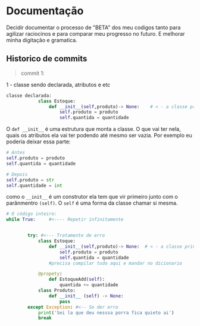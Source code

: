 # Documentação

Decidir documentar o processo de "BETA" dos meu codigos tanto para agilizar raciocinos e para comparar meu progresso no futuro.
E melhorar minha digitação e gramatica.

## Historico de commits

> commit 1:

1 - classe sendo declarada, atributos e etc

``` python
classe declarada:
            class Estoque:
                def __init__(self,produto)-> None:    # < - a classe principal precisa compilar tudo aqui e mandar no dicionario 
                    self.produto = produto
                    self.quantida = quantidade 
```

O `def __init__` é uma estrutura que monta a classe. O que vai ter nela, quais os atributos ela vai ter podendo até mesmo ser vazia.
Por exemplo eu poderia deixar essa parte:

``` python
# Antes 
self.produto = produto
self.quantida = quantidade

# Depois
self.produto = str
self.quantidade = int 
```

como o `__init__` é um construtor ela tem que vir primeiro junto com o parânmentro `(self)`.
O `self` é uma forma da classe chamar si mesma.

```  python
# O código inteiro:
while True:     #<---- Repetir infinitamente


        try: #<--- Tratamente de erro
            class Estoque:
                def __init__(self,produto)-> None:  # < - a classe principal 
                    self.produto = produto
                    self.quantida = quantidade 
                #precisa compilar tudo aqui e mandar no dicionario 

            @propety:
                def EstoqueAdd(self):
                    quantida += quantidade
            class Produto:
                def __init__ (self) -> None:
                    pass 
        except Exception: #<-- Se der erro 
            print('Sei la que deu nesssa porra fica quieto ai')
            break
```
